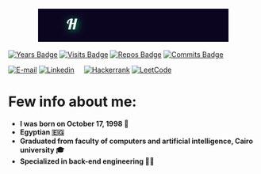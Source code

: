 <p align="center">
<img src="/assets/welcome.gif" />
</p>

[![Years Badge](https://badges.pufler.dev/years/aotantawy)](https://badges.pufler.dev)
[![Visits Badge](https://badges.pufler.dev/visits/aotantawy/aotantawy)](https://badges.pufler.dev)
[![Repos Badge](https://badges.pufler.dev/repos/aotantawy)](https://badges.pufler.dev)
[![Commits Badge](https://badges.pufler.dev/commits/monthly/aotantawy)](https://badges.pufler.dev)

[![E-mail](https://img.shields.io/badge/Email-black)](mailto:aotantawy@gmail.com)
[![Linkedin](https://img.shields.io/badge/-LinkedIn-blue?style=flat&logo=Linkedin&logoColor=white)](https://www.linkedin.com/in/aotantawy/)&nbsp;&nbsp;&nbsp;&nbsp;
[![Hackerrank](https://img.shields.io/badge/-hackerrank-7cfc00?style=flat&labelColor=7cfc00&logo=hackerrank&logoColor=black)](https://www.hackerrank.com/aotantawy)	
[![LeetCode](https://img.shields.io/badge/-LeetCode-ff8c00?style=flat&labelColor=000000&logo=LeetCode&logoColor=white)](https://leetcode.com/aotantawy/)

# Few info about me: 

- **I was born on October 17, 1998 👶**
- **Egyptian 🇪🇬**
- **Graduated from faculty of computers and artificial intelligence, Cairo university 🎓**
- **Specialized in back-end engineering 👨‍💻**

